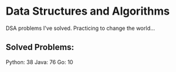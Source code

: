 # Data Structures and Algorithms
DSA problems I've solved. Practicing to change the world...

## Solved Problems:
Python: 38
Java: 76
Go: 10

